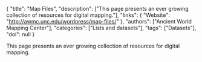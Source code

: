 {
  "title": "Map Files",
  "description": ["This page presents an ever growing collection of resources for digital mapping."],
  "links": {
    "Website": "http://awmc.unc.edu/wordpress/map-files/"
  },
  "authors": ["Ancient World Mapping Center"],
  "categories": ["Lists and datasets"],
  "tags": ["Datasets"],
  "doi": null
}

<!-- Generated by csv2md.R – do not edit by hand -->

This page presents an ever growing collection of resources for digital mapping.
